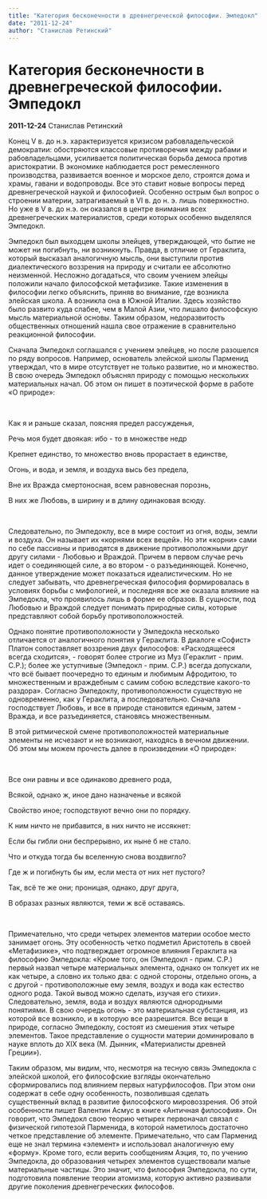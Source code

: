 ```yaml
---
title: "Категория бесконечности в древнегреческой философии. Эмпедокл"
date: "2011-12-24"
author: "Станислав Ретинский"
---
```


# Категория бесконечности в древнегреческой философии. Эмпедокл

**2011-12-24** Станислав Ретинский

Конец V в. до н.э. характеризуется кризисом рабовладельческой демократии: обостряются классовые противоречия между рабами и рабовладельцами, усиливается политическая борьба демоса против аристократии. В экономике  наблюдается рост ремесленного производства, развивается военное и морское дело, строятся дома и храмы, гавани и водопроводы. Все это ставит  новые вопросы перед древнегреческой наукой и философией. Особенно острым был вопрос о строении материи, затрагиваемый в VI в. до н. э. лишь поверхностно. Но уже в V в. до н.э. он оказался в центре внимания всех древнегреческих материалистов, среди которых особенно выделялся Эмпедокл.

Эмпедокл был выходцем школы элейцев, утверждающей, что бытие не может ни погибнуть, ни возникнуть. Правда, в отличие от Гераклита, который высказал аналогичную мысль, они выступили против диалектического воззрения на природу и считали ее абсолютно неизменной. Несложно догадаться, что своим учением элейцы положили начало философской метафизике. Такие изменения в философии легко объяснить, приняв во внимание, где возникла элейская школа. А возникла она в Южной Италии. Здесь хозяйство было развито куда слабее, чем в Малой Азии, что лишало философскую мысль материальной основы. Таким образом, недоразвитость общественных отношений нашла свое отражение в сравнительно  реакционной философии.

Сначала Эмпедокл соглашался с учением элейцев, но после разошелся по ряду вопросов. Например, основатель элейской школы Парменид утверждал, что в мире отсутствует не только развитие, но и множество. В свою очередь Эмпедокл объяснял природу с помощью нескольких материальных начал. Об этом он пишет в поэтической форме в работе «О природе»:

 

Как я и раньше сказал, поясняя предел рассужденья,

Речь моя будет двоякая: ибо - то в множестве недр

Крепнет единство, то множество вновь прорастает в единстве,

Огонь, и вода, и земля, и воздуха высь без предела,

Вне их Вражда смертоносная, всем равновесная порознь,

В них же Любовь, в ширину и в длину одинаковая всюду.

 

Следовательно, по Эмпедоклу, все в мире состоит из огня, воды, земли и воздуха. Он называет их «корнями всех вещей». Но эти «корни» сами по себе пассивны и приводятся в движение противоположными друг другу силами - Любовью и Враждой. Причем в первом случае речь идет о соединяющей силе, а во втором - о разъединяющей. Конечно, данное утверждение может показаться идеалистическим. Но не следует забывать, что древнегреческая философия формировалась в условиях борьбы с  мифологией, и последняя все же оказала влияние на Эмпедокла, что  проявилось лишь в форме ее образов. В сущности, под Любовью и Враждой следует понимать природные силы, которые представляют собой борьбу противоположностей.

Однако понятие противоположности у Эмпедокла несколько отличается от аналогичного понятия у Гераклита. В диалоге «Софист» Платон сопоставляет воззрения двух философов: «Расходящееся всегда сходится», - говорят более строгие из Муз (Гераклит - прим. С.Р.); более же уступчивые (Эмпедокл - прим. С.Р.) всегда допускали, что всё бывает поочередно то единым и любимым Афродитою, то множественным и враждебным с самим собою вследствие какого-то раздора». Согласно Эмпедоклу, противоположности существую не одновременно, как у Гераклита, а последовательно. Сначала господствует Любовь, и все в природе становится единым, затем - Вражда, и все разъединяется, становясь множественным.

В этой ритмической смене противоположностей материальные элементы не исчезают и не возникают, находясь в вечном движении. Об этом мы можем прочесть далее в произведении «О природе»:

 

Все они равны и все одинаково древнего рода,

Всякой, однако ж, иное дано назначенье и всякой

Свойство иное; господствуют вечно они по порядку.

К ним ничто не прибавится, в них ничто не иссякнет:

Если бы гибли они беспрерывно, их ныне б не стало.

Что и откуда тогда бы вселенную снова воздвигло?

Где ж и погибнуть бы им, если места от них нет пустого?

Так, всё те же они; проницая, однако, друг друга,

В образах разных являются, теми ж всё оставаясь.

 

Примечательно, что среди четырех элементов материи особое место  занимает огонь. Эту особенность четко подметил Аристотель в своей «Метафизике», что подтверждает огромное влияния Гераклита на философию Эмпедокла: «Кроме того, он (Эмпедокл - прим. С.Р.) первый назвал четыре материальных элемента, однако он толкует их не как четыре, а словно их только два: с одной стороны, отдельно огонь, а с другой -  противоположные ему земля, воздух и вода как естество одного рода. Такой вывод можно сделать, изучая его стихи». Следовательно, земля, вода и воздух являются однородными понятиями. В свою очередь огонь - это материальная субстанция, из которой все возникло, и в которую все  разрешится. Все вещи в природе, согласно Эмпедоклу, состоят из смешения этих четыре элементов. Такое представление о сущности материи доминировало в науке вплоть до XIX века (М. Дынник, «Материалисты древней Греции»).

Таким образом, мы видим, что, несмотря на тесную связь Эмпедокла с элейской школой, его философские взгляды окончательно сформировались под влиянием первых натурфилософов. При этом они содержат в себе одну особенность, позволившая сделать существенный вклад в развитие философского мировоззрения. Об этой особенности пишет Валентин Асмус в книге «Античная философия». Он говорит, что Эмпедокл свою теорию четырех первоначал связал с физической гипотезой Парменида, в которой наметилось достаточно четкое представление об элементе. Примечательно, что сам Парменид еще не знал термина «элемент» и использовал аналогичную ему «форму». Кроме того, если верить сообщениям Аэция, то, по учению Эмпедокла, до образования четырех элементов существовали малые материальные частицы. Это значит, что философия Эмпедокла, по сути, подготовила появление теории атомизма, которую активно развивали другие поколения древнегреческих философов.
